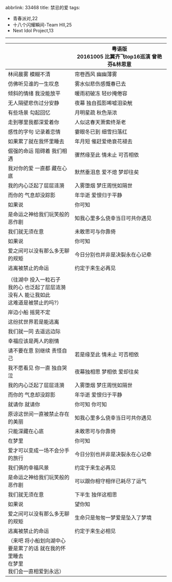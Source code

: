 abbrlink: 33468
title: 禁忌的爱
tags:
  - 青春派对,22
  - 十八个闪耀瞬间-Team HII,25
  - Next Idol Project,13
---
|      |粤语版<br>20161005 比翼齐飞top16巡演 曾艳芬&林思意|
|--|--|
|林间晨雾 模糊不清|帘卷西风 幽幽薄雾|
|仿佛听见谁的一生叹息|雾水似悲伤感慨春已去|
|倾斜的情绪 我没能放平|暖雨初破冻 轻纱掩倦容|
|无人隔壁悲伤过分安静|夜幕 独自孤影唏嘘泪染觥|
|有些场景 勾起回忆|月明星疏 秋色渐浓|
|走到哪里我都深爱着你|人似这春天萧索终渐老|
|感性的字句 记录着恋情|霎眼冬已到 细雪扫落红|
|如果累了就在我怀里睡去|年月短 催赶爱绝衰花褪去|
|倔强的命运 阻碍着 我们相遇|骤然缘至此 情未止 可否相依|
|我对你的爱 一直都 藏在心底|默然垂泪息 爱不熄 梦却往矣|
|我的内心泛起了层层涟漪|入雾堕烟 梦庄周恍如隔世|
|而你的 气息却没踪影|年华逝 爱恨归于平静|
|如果说|你可知|
|是命运之神给我们玩笑般的恶作剧|知我心里多么侥幸当日可共你遇见|
|我们就无须在意|未敢思可与你靠倚|
|如果说|你可知|
|爱之间可以没有那么多无聊的规矩|今日分别也并非是决裂永在心记牵|
|逃离被禁止的命运|约定于来生必再见|
|      |      |
|（往湖中 投入一粒石子<br>我的心 也泛起了层层涟漪<br>没有人 能让我如此<br>这难道是被禁止的吗?）|      |
|岸边小船 摇晃不定|      |
|这纷扰世界若是能逃离|      |
|我们就一同 去遥远边际|      |
|幸福应该是两人的剧情|      |
|请不要在意 别继续 责怪自己|若是缘至此 情未止 可否相依|
|我不愿看见 你一直 独自哭泣|夜幕独相思 梦相依 爱却往矣|
|我的内心泛起了层层涟漪|入雾堕烟 梦庄周恍如隔世|
|而你的 气息却没踪影|年华逝 爱恨归于平静|
|就请你 就请你|你可知 你可知|
|原谅这世间一直被禁止存在的美丽|知我心里多么侥幸当日可共你遇见|
|只能深藏在心底|未敢思可与你靠倚|
|在梦里|你可知|
|爱才可以变成一场不会分手的旅行|今日分别也并非是决裂永在心记牵|
|我们俩的幸福风景|约定于来生必再见|
|是命运之神给我们玩笑般的恶作剧|可以跟你相守相伴已耗尽了运气|
|我们就无须在意|下半生 独伴这相思|
|如果说|望你知|
|爱之间可以没有那么多无聊的规矩|生命只是匆匆一梦爱是坠入了梦境|
|逃离被禁止的命运|约定于来生必相见|
|（来吧 将小船划向湖中心<br>要是累了的话 就在我的怀里睡去<br>在梦里<br>我们会一直相爱到永远）|      |